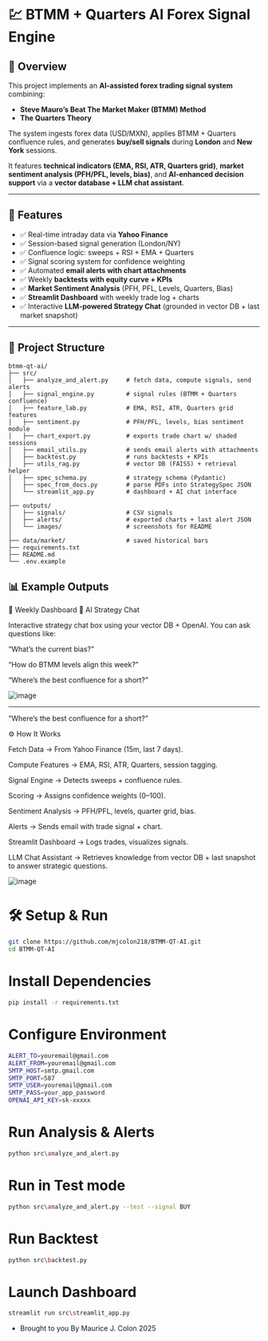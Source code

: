 # 💹 BTMM + Quarters AI Forex Signal Engine  

## 📖 Overview  
This project implements an **AI-assisted forex trading signal system** combining:  
- **Steve Mauro’s Beat The Market Maker (BTMM) Method**  
- **The Quarters Theory**  

The system ingests forex data (USD/MXN), applies BTMM + Quarters confluence rules, and generates **buy/sell signals** during **London** and **New York** sessions.  

It features **technical indicators (EMA, RSI, ATR, Quarters grid)**, **market sentiment analysis (PFH/PFL, levels, bias)**, and **AI-enhanced decision support** via a **vector database + LLM chat assistant**.  

---

## 🚀 Features  
- ✅ Real-time intraday data via **Yahoo Finance**  
- ✅ Session-based signal generation (London/NY)  
- ✅ Confluence logic: sweeps + RSI + EMA + Quarters  
- ✅ Signal scoring system for confidence weighting  
- ✅ Automated **email alerts with chart attachments**  
- ✅ Weekly **backtests with equity curve + KPIs**  
- ✅ **Market Sentiment Analysis** (PFH, PFL, Levels, Quarters, Bias)  
- ✅ **Streamlit Dashboard** with weekly trade log + charts  
- ✅ Interactive **LLM-powered Strategy Chat** (grounded in vector DB + last market snapshot)  

---

## 📂 Project Structure  
```text
btmm-qt-ai/
├── src/
│   ├── analyze_and_alert.py     # fetch data, compute signals, send alerts
│   ├── signal_engine.py         # signal rules (BTMM + Quarters confluence)
│   ├── feature_lab.py           # EMA, RSI, ATR, Quarters grid features
│   ├── sentiment.py             # PFH/PFL, levels, bias sentiment module
│   ├── chart_export.py          # exports trade chart w/ shaded sessions
│   ├── email_utils.py           # sends email alerts with attachments
│   ├── backtest.py              # runs backtests + KPIs
│   ├── utils_rag.py             # vector DB (FAISS) + retrieval helper
│   ├── spec_schema.py           # strategy schema (Pydantic)
│   ├── spec_from_docs.py        # parse PDFs into StrategySpec JSON
│   └── streamlit_app.py         # dashboard + AI chat interface
│
├── outputs/
│   ├── signals/                 # CSV signals
│   ├── alerts/                  # exported charts + last alert JSON
│   └── images/                  # screenshots for README
│
├── data/market/                 # saved historical bars
├── requirements.txt
├── README.md
└── .env.example
```
## 📊 Example Outputs
🔹 Weekly Dashboard
🔹 AI Strategy Chat

Interactive strategy chat box using your vector DB + OpenAI.
You can ask questions like:

“What’s the current bias?”

“How do BTMM levels align this week?”

“Where’s the best confluence for a short?”

![image](.\images\dash.png)

---
“Where’s the best confluence for a short?”

⚙️ How It Works

Fetch Data → From Yahoo Finance (15m, last 7 days).

Compute Features → EMA, RSI, ATR, Quarters, session tagging.

Signal Engine → Detects sweeps + confluence rules.

Scoring → Assigns confidence weights (0–100).

Sentiment Analysis → PFH/PFL, levels, quarter grid, bias.

Alerts → Sends email with trade signal + chart.

Streamlit Dashboard → Logs trades, visualizes signals.

LLM Chat Assistant → Retrieves knowledge from vector DB + last snapshot to answer strategic questions.

![image](.\images\test_chart.png)

# 🛠 Setup & Run

```bash
git clone https://github.com/mjcolon218/BTMM-QT-AI.git
cd BTMM-QT-AI
```

# Install Dependencies

```bash
pip install -r requirements.txt 
```

# Configure Environment

```bash
ALERT_TO=youremail@gmail.com
ALERT_FROM=youremail@gmail.com
SMTP_HOST=smtp.gmail.com
SMTP_PORT=587
SMTP_USER=youremail@gmail.com
SMTP_PASS=your_app_password
OPENAI_API_KEY=sk-xxxxx
```
# Run Analysis & Alerts
```bash
python src\analyze_and_alert.py
```
# Run in Test mode
```bash
python src\analyze_and_alert.py --test --signal BUY
```
# Run Backtest
```bash
python src\backtest.py
````
# Launch Dashboard
```bash
streamlit run src\streamlit_app.py
```

* Brought to you By Maurice J. Colon
2025